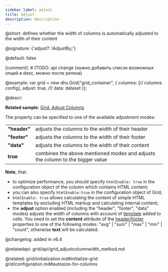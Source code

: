 ```yaml
---
sidebar_label: adjust
title: adjust
description: description
---          
```


@short: defines whether the width of columns is automatically adjusted to the width of their content

@signature: {'adjust?: IAdjustBy;'}

@default: false

[comment]: # (TODO: api change (нужно добавить список возможных опций в desc, можно после релиза)

@example: 
var grid = new dhx.Grid("grid_container", {
    columns: [// columns config],
    adjust: true, /*!*/ 
    data: dataset
});

@descr: 

**Related sample**: [Grid. Adjust Columns](https://snippet.dhtmlx.com/zfrpe22d)

The property can be specified to one of the available adjustment modes:

<table>
	<tbody>
        <tr>
			<td><b>"header"</b></td>
			<td>adjusts the columns to the width of their header</td>
		</tr>
        <tr>
			<td><b>"footer"</b></td>
			<td>adjusts the columns to the width of their footer</td>
		</tr>
        <tr>
			<td><b>"data"</b></td>
			<td>adjusts the columns to the width of their content</td>
		</tr>
        <tr>
			<td><b>true</b></td>
			<td>combines the above mentioned modes and adjusts the column to the bigger value</td>
		</tr>
    </tbody>
</table>

**Note**, that:

- to optimize performance, you should specify `htmlEnable: true` in the configuration object of the column which contains HTML content;
- you can also specify `htmlEnable:true` in the configuration object of Grid;
- `htmlEnable: true` allows calculating the content of simple HTML templates by excluding HTML markup and calculating internal content;
- the **adjust** option enabled (including the "header", "footer", "data" modes) adjusts the width of columns with account of [template](grid/api/grid_columns_config.md) added to cells. You need to set the **content** attribute of the [header/footer](grid/api/grid_columns_config.md) properties to one of the following modes: "avg" | "sum" | "max" | "min" | "count", otherwise **text** will be calculated.



@changelog: added in v6.4

@relatedapi: grid/api/grid_adjustcolumnwidth_method.md

@related: grid/initialization.md#initialize-grid
grid/configuration.md#autosize-for-columns

